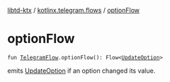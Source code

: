 [libtd-ktx](../index.md) / [kotlinx.telegram.flows](index.md) / [optionFlow](./option-flow.md)

# optionFlow

`fun `[`TelegramFlow`](../kotlinx.telegram.core/-telegram-flow/index.md)`.optionFlow(): Flow<`[`UpdateOption`](https://tdlibx.github.io/td/docs/org/drinkless/td/libcore/telegram/TdApi/UpdateOption.html)`>`

emits [UpdateOption](https://tdlibx.github.io/td/docs/org/drinkless/td/libcore/telegram/TdApi/UpdateOption.html) if an option changed its value.

